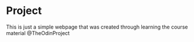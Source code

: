 # Project

This is just a simple webpage that was created through learning the course material @TheOdinProject